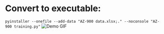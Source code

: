# Convert to executable:
``` pyinstaller --onefile --add-data "AZ-900 data.xlsx;." --noconsole "AZ-900 training.py" ``` 
![Demo GIF](https://raw.githubusercontent.com/groenethee38/exam-prep-AZ900/main/demo.gif) 